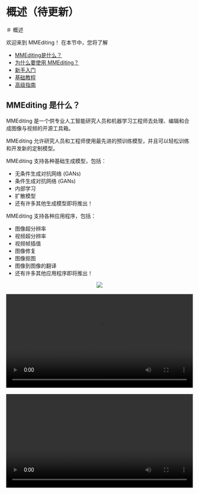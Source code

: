 # 概述（待更新）
＃ 概述

欢迎来到 MMEditing！ 在本节中，您将了解

- [MMEditing是什么？](#mmediting-是什么)
- [为什么要使用 MMEditing？](#为什么要使用-mmediting)
- [新手入门](#新手入门)
- [基础教程](#基础教程)
- [高级指南](#advanced-guides)

## MMEditing 是什么？

MMEditing 是一个供专业人工智能研究人员和机器学习工程师去处理、编辑和合成图像与视频的开源工具箱。

MMEditing 允许研究人员和工程师使用最先进的预训练模型，并且可以轻松训练和开发新的定制模型。

MMEditing 支持各种基础生成模型，包括：

- 无条件生成对抗网络 (GANs)
- 条件生成对抗网络 (GANs)
- 内部学习
- 扩散模型
- 还有许多其他生成模型即将推出！

MMEditing 支持各种应用程序，包括：

- 图像超分辨率
- 视频超分辨率
- 视频帧插值
- 图像修复
- 图像抠图
- 图像到图像的翻译
- 还有许多其他应用程序即将推出！

<div align=center>
   <img src="https://user-images.githubusercontent.com/12756472/158984079-c4754015-c1f6-48c5-ac46-62e79448c372.jpg"/>
</div>
</br>

<div align=center>
     <video width="100%" controls>
         <source src="https://user-images.githubusercontent.com/12756472/175944645-cabe8c2b-9f25-440b-91cc-cdac4e752c5a.mp4" type="video/mp4">
         <object data="https://user-images.githubusercontent.com/12756472/175944645-cabe8c2b-9f25-440b-91cc-cdac4e752c5a.mp4" width="100%">
         </object>
     </video>
</div>
</br>

<div  align=center>
<video width="100%" 控件>
     <source src="https://user-images.githubusercontent.com/12756472/158972813-d8d0f19c-f49c-4618-9967-52652726ef19.mp4" type="video/mp4">
     <object src="https://user-images.githubusercontent.com/12756472/158972813-d8d0f19c-f49c-4618-9967-52652726ef19.mp4" width="100%">
     </bject>
</video>
</div>

<div align="center">
   <b>StyleGAN3 Images</b>
   <br/>
   <img src="https://user-images.githubusercontent.com/22982797/150450502-c182834f-796f-4397-bd38-df1efe4a8a47.png" width="800"/>
</div>

<div align="center">
   <b>BigGAN Images</b>
   <br/>
   <img src="https://user-images.githubusercontent.com/22982797/127615534-6278ce1b-5cff-4189-83c6-9ecc8de08dfc.png" width="800"/>
</div>

## 为什么要使用 MMEditing？

- **最先进的**

   MMEditing 提供最先进的生成模型来处理、编辑和合成图像和视频。

- **强大而流行的应用程序**

   MMEditing 支持流行和现代的*修复*、*抠图*、*超分辨率* 和*生成* 应用程序。 具体来说，MMEditing 支持 GAN插值、GAN投影、GAN操作和许多其他流行的GAN应用程序。 是时候玩转你的GAN了！

- **全新模块化设计，灵活组合：**

   我们将编辑框架分解为不同的模块，通过组合不同的模块可以轻松构建定制的编辑框架。 具体来说，提出了一种新的复杂损失模块设计，用于自定义模块之间的链接，可以实现不同模块之间的灵活组合。([损失函数](../howto/losses.md))

- **高效的分布式训练：**

   在[MMSeparateDistributedDataParallel](https://github.com/open-mmlab/mmengine/blob/main/mmengine/model/wrappers/seperate_distributed.py)的支持下，可以轻松实现动态架构的分布式训练。

## 开始

安装说明见[安装](install.md)。

＃＃ 用户指南

对于初学者，我们建议从 [使用教程](../user_guides/config.md) 学习 MMEditing 的基本用法。

### 高级指南

对于熟悉MMEditing的用户，可能想了解MMEditing的设计，以及如何扩展repo，如何使用多个repos等高级用法，请参考[高级指导](../advanced_guides/evaluator.md)。

＃＃＃ 如何

想要使用MMEditing做点什么的用户，请参考[自定义模型](../howto/models.md)。